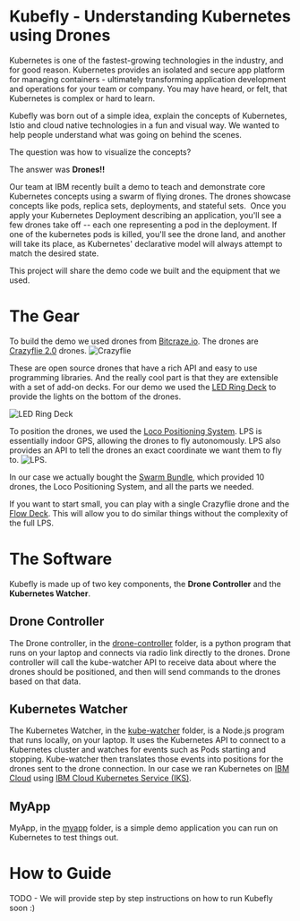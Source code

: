 
# **Kubefly** - Understanding Kubernetes using Drones

Kubernetes is one of the fastest-growing technologies in the industry, and for good reason. Kubernetes provides an isolated and secure app platform for managing containers - ultimately transforming application development and operations for your team or company. You may have heard, or felt, that Kubernetes is complex or hard to learn. 

Kubefly was born out of a simple idea, explain the concepts of Kubernetes, Istio and cloud native technologies in a fun and visual way. We wanted to help people understand what was going on behind the scenes. 

The question was how to visualize the concepts?  

The answer was **Drones!!**

Our team at IBM recently built a demo to teach and demonstrate core Kubernetes concepts using a swarm of flying drones. The drones showcase concepts like pods, replica sets, deployments, and stateful sets.  Once you apply your Kubernetes Deployment describing an application, you'll see a few drones take off -- each one representing a pod in the deployment. If one of the kubernetes pods is killed, you'll see the drone land, and another will take its place, as Kubernetes' declarative model will always attempt to match the desired state.

This project will share the demo code we built and the equipment that we used.

# The Gear
To build the demo we used drones from  [Bitcraze.io](https://www.bitcraze.io). The drones are [Crazyflie 2.0](https://www.bitcraze.io/crazyflie-2/) drones. ![Crazyflie](https://www.bitcraze.io/images/Crazyflie2.0/Crazyflie2.0-585px.JPG) 

These are open source drones that have a rich API and easy to use programming libraries. And the really cool part is that they are extensible with a set of add-on decks. For our demo we used the [LED Ring Deck](https://www.bitcraze.io/led-ring-deck/) to provide the lights on the bottom of the drones.

![LED Ring Deck](https://www.bitcraze.io/images/led-ring/ledring-side.jpg)

To position the drones, we used the [Loco Positioning System](https://www.bitcraze.io/loco-pos-system/). LPS is essentially indoor GPS, allowing the drones to fly autonomously. LPS also provides an API to tell the drones an exact coordinate we want them to fly to.  ![LPS](https://www.bitcraze.io/images/loco-pos-deck/locoPositioning_deck_585px_side.JPG).

In our case we actually bought the [Swarm Bundle](https://store.bitcraze.io/collections/bundles/products/the-swarm-bundle), which provided 10 drones, the Loco Positioning System, and all the parts we needed. 

If you want to start small, you can play with a single Crazyflie drone and the [Flow Deck](https://www.bitcraze.io/flow-deck-v2/). This will allow you to do similar things without the complexity of the full LPS. 

# The Software
Kubefly is made up of two key components, the **Drone Controller** and the **Kubernetes Watcher**.

## Drone Controller
The Drone controller, in the [drone-controller](/drone-controller) folder, is a python program that runs on your laptop and connects via radio link directly to the drones. Drone controller will call the kube-watcher API to receive data about where the drones should be positioned, and then will send commands to the drones based on that data. 

## Kubernetes Watcher
The Kubernetes Watcher, in the [kube-watcher](/kube-watcher) folder, is a Node.js program that runs locally, on your laptop. It uses the Kubernetes API to connect to a Kubernetes cluster and watches for events such as Pods starting and stopping. Kube-watcher then translates those events into positions for the drones sent to the drone connection. In our case we ran Kubernetes on [IBM Cloud](https://cloud.ibm.com) using [IBM Cloud Kubernetes Service (IKS)](http://ibm.com/iks).

## MyApp
MyApp, in the [myapp](/myapp) folder, is a simple demo application you can run on Kubernetes to test things out.

# How to Guide
TODO - We will provide step by step instructions on how to run Kubefly soon :) 
